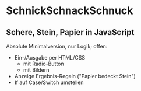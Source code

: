 # SchnickSchnackSchnuck
## Schere, Stein, Papier in JavaScript
Absolute Minimalversion, nur Logik; offen:
* Ein-/Ausgabe per HTML/CSS
    * mit Radio-Button
    * mit Bildern
* Anzeige Ergebnis-Regeln ("Papier bedeckt Stein")
* If auf Case/Switch umstellen
		

